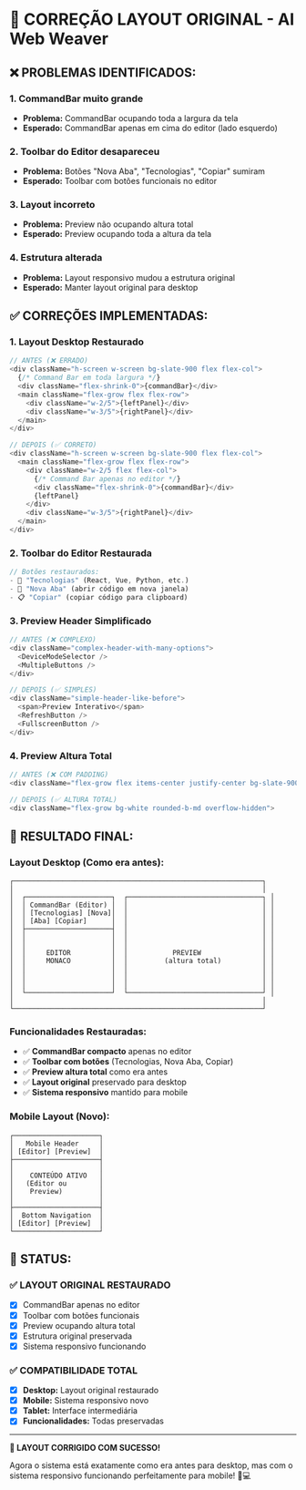 # 🔧 CORREÇÃO LAYOUT ORIGINAL - AI Web Weaver

## ❌ **PROBLEMAS IDENTIFICADOS:**

### **1. CommandBar muito grande**
- **Problema:** CommandBar ocupando toda a largura da tela
- **Esperado:** CommandBar apenas em cima do editor (lado esquerdo)

### **2. Toolbar do Editor desapareceu**
- **Problema:** Botões "Nova Aba", "Tecnologias", "Copiar" sumiram
- **Esperado:** Toolbar com botões funcionais no editor

### **3. Layout incorreto**
- **Problema:** Preview não ocupando altura total
- **Esperado:** Preview ocupando toda a altura da tela

### **4. Estrutura alterada**
- **Problema:** Layout responsivo mudou a estrutura original
- **Esperado:** Manter layout original para desktop

## ✅ **CORREÇÕES IMPLEMENTADAS:**

### **1. Layout Desktop Restaurado**
```typescript
// ANTES (❌ ERRADO)
<div className="h-screen w-screen bg-slate-900 flex flex-col">
  {/* Command Bar em toda largura */}
  <div className="flex-shrink-0">{commandBar}</div>
  <main className="flex-grow flex flex-row">
    <div className="w-2/5">{leftPanel}</div>
    <div className="w-3/5">{rightPanel}</div>
  </main>
</div>

// DEPOIS (✅ CORRETO)
<div className="h-screen w-screen bg-slate-900 flex flex-col">
  <main className="flex-grow flex flex-row">
    <div className="w-2/5 flex flex-col">
      {/* Command Bar apenas no editor */}
      <div className="flex-shrink-0">{commandBar}</div>
      {leftPanel}
    </div>
    <div className="w-3/5">{rightPanel}</div>
  </main>
</div>
```

### **2. Toolbar do Editor Restaurada**
```typescript
// Botões restaurados:
- 🔧 "Tecnologias" (React, Vue, Python, etc.)
- 🔗 "Nova Aba" (abrir código em nova janela)
- 📋 "Copiar" (copiar código para clipboard)
```

### **3. Preview Header Simplificado**
```typescript
// ANTES (❌ COMPLEXO)
<div className="complex-header-with-many-options">
  <DeviceModeSelector />
  <MultipleButtons />
</div>

// DEPOIS (✅ SIMPLES)
<div className="simple-header-like-before">
  <span>Preview Interativo</span>
  <RefreshButton />
  <FullscreenButton />
</div>
```

### **4. Preview Altura Total**
```typescript
// ANTES (❌ COM PADDING)
<div className="flex-grow flex items-center justify-center bg-slate-900 p-4">

// DEPOIS (✅ ALTURA TOTAL)
<div className="flex-grow bg-white rounded-b-md overflow-hidden">
```

## 🎯 **RESULTADO FINAL:**

### **Layout Desktop (Como era antes):**
```
┌─────────────────────────────────────────────────────────────┐
│                                                             │
│  ┌─────────────────────┐  ┌─────────────────────────────────┐ │
│  │ CommandBar (Editor) │  │                                 │ │
│  │ [Tecnologias] [Nova]│  │                                 │ │
│  │ [Aba] [Copiar]      │  │                                 │ │
│  ├─────────────────────┤  │                                 │ │
│  │                     │  │                                 │ │
│  │                     │  │                                 │ │
│  │     EDITOR          │  │           PREVIEW               │ │
│  │     MONACO          │  │         (altura total)          │ │
│  │                     │  │                                 │ │
│  │                     │  │                                 │ │
│  │                     │  │                                 │ │
│  └─────────────────────┘  └─────────────────────────────────┘ │
│                                                             │
└─────────────────────────────────────────────────────────────┘
```

### **Funcionalidades Restauradas:**
- ✅ **CommandBar compacto** apenas no editor
- ✅ **Toolbar com botões** (Tecnologias, Nova Aba, Copiar)
- ✅ **Preview altura total** como era antes
- ✅ **Layout original** preservado para desktop
- ✅ **Sistema responsivo** mantido para mobile

### **Mobile Layout (Novo):**
```
┌─────────────────────┐
│   Mobile Header     │
│ [Editor] [Preview]  │
├─────────────────────┤
│                     │
│    CONTEÚDO ATIVO   │
│   (Editor ou        │
│    Preview)         │
│                     │
├─────────────────────┤
│  Bottom Navigation  │
│ [Editor] [Preview]  │
└─────────────────────┘
```

## 🚀 **STATUS:**

### **✅ LAYOUT ORIGINAL RESTAURADO**
- [x] CommandBar apenas no editor
- [x] Toolbar com botões funcionais
- [x] Preview ocupando altura total
- [x] Estrutura original preservada
- [x] Sistema responsivo funcionando

### **✅ COMPATIBILIDADE TOTAL**
- [x] **Desktop:** Layout original restaurado
- [x] **Mobile:** Sistema responsivo novo
- [x] **Tablet:** Interface intermediária
- [x] **Funcionalidades:** Todas preservadas

---

**🎉 LAYOUT CORRIGIDO COM SUCESSO!**

Agora o sistema está exatamente como era antes para desktop, mas com o sistema responsivo funcionando perfeitamente para mobile! 📱💻